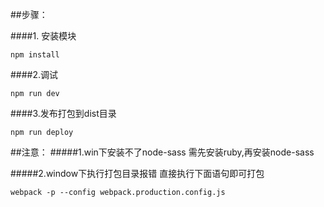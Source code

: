 ##步骤：

###\#1. 安装模块

	npm install

###\#2.调试

	npm run dev

###\#3.发布打包到dist目录

	npm run deploy


##注意：
####\#1.win下安装不了node-sass 需先安装ruby,再安装node-sass

####\#2.window下执行打包目录报错 直接执行下面语句即可打包

	webpack -p --config webpack.production.config.js